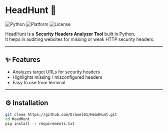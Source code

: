 # HeadHunt 🔎

![Python](https://img.shields.io/badge/Python-3.11-blue)
![Platform](https://img.shields.io/badge/Platform-Linux%20|%20Windows-lightgrey)
![License](https://img.shields.io/badge/License-MIT-green)

HeadHunt is a **Security Headers Analyzer Tool** built in Python.  
It helps in auditing websites for missing or weak HTTP security headers.

---

## ✨ Features
- Analyzes target URLs for security headers
- Highlights missing / misconfigured headers
- Easy to use from terminal

---

## ⚙️ Installation
```bash
git clone https://github.com/Draxel01/HeadHunt.git
cd HeadHunt
pip install -r requirements.txt


